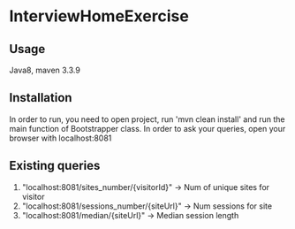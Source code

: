 # InterviewHomeExercise

## Usage
Java8, maven 3.3.9

## Installation
In order to run, you need to open project, run 'mvn clean install'
and run the main function of Bootstrapper class.
In order to ask your queries, open your browser with localhost:8081

## Existing queries
1. "localhost:8081/sites_number/{visitorId}"  -> Num of unique sites for visitor
2. "localhost:8081/sessions_number/{siteUrl}" -> Num sessions for site
3. "localhost:8081/median/{siteUrl}"          -> Median session length

